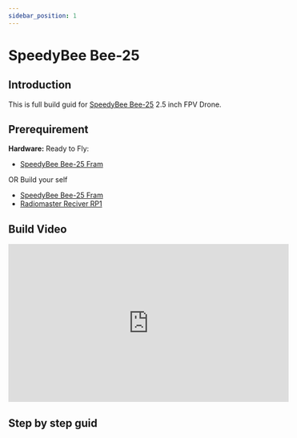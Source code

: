```yaml
---
sidebar_position: 1
---
```


# SpeedyBee Bee-25

## Introduction
This is full build guid for [SpeedyBee Bee-25](https://www.speedybee.com/speedybee-bee25-frame/) 2.5 inch FPV Drone.

## Prerequirement

**Hardware:**
Ready to Fly: 
- [SpeedyBee Bee-25 Fram](https://www.speedybee.com/speedybee-bee25-frame/)

OR Build your self
- [SpeedyBee Bee-25 Fram](https://www.speedybee.com/speedybee-bee25-frame/)
- [Radiomaster Reciver RP1](https://www.radiomasterrc.com/products/rp1-expresslrs-2-4ghz-nano-receiver) 


## Build Video
<iframe width="560" height="315" src="https://www.youtube.com/embed/L-3vBRCmnyg?si=QuMKvqAFO0ls_Wzn" title="YouTube video player" frameborder="0" allow="accelerometer; autoplay; clipboard-write; encrypted-media; gyroscope; picture-in-picture; web-share" referrerpolicy="strict-origin-when-cross-origin" allowfullscreen></iframe>

## Step by step guid
